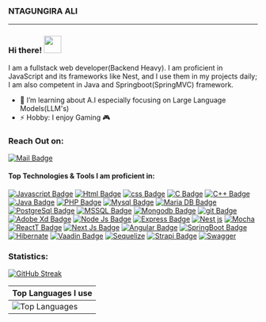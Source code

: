 ### NTAGUNGIRA ALI
---------------------------------------------------------------------------------------
### Hi there! <img src="https://raw.githubusercontent.com/MartinHeinz/MartinHeinz/master/wave.gif" width="35px">
I am a fullstack web developer(Backend Heavy). I am proficient in JavaScript and its frameworks like Nest, and I use them in my projects daily; I am also competent in Java and Springboot(SpringMVC) framework.

- 🌱 I’m learning about A.I especially focusing on Large Language Models(LLM's)
- ⚡ Hobby: I enjoy Gaming 🎮

### Reach Out on:
[![Mail Badge](https://img.shields.io/badge/-Ntagungiraali-c0392b?style=flat&labelColor=c0392b&logo=gmail&logoColor=white)](mailto:ntagungiraali@gmail.com)


#### Top Technologies & Tools I am proficient in:
[![Javascript Badge](https://img.shields.io/badge/-Javascript-F0DB4F?style=for-the-badge&labelColor=black&logo=javascript&logoColor=F0DB4F)](#)  [![Html Badge](https://img.shields.io/badge/html%20-%23E34F26.svg?&style=for-the-badge&labelColor=black&logo=html5&logoColor=white)](#) [![css Badge](https://img.shields.io/badge/css%20-%231572B6.svg?&style=for-the-badge&labelColor=black&logo=css3&logoColor=white)](#) [![C Badge](https://img.shields.io/badge/c-%2300599C.svg?style=for-the-badge&logo=c&logoColor=white)](#) [![C++ Badge](https://img.shields.io/badge/C%2B%2B-00599C?style=for-the-badge&logo=c%2B%2B&logoColor=white)](#) [![Java Badge](https://img.shields.io/badge/Java-ED8B00?style=for-the-badge&logo=java&logoColor=white)](#) [![PHP Badge](https://img.shields.io/badge/php-%23777BB4.svg?style=for-the-badge&logo=php&logoColor=white)](#) [![Mysql Badge](https://img.shields.io/badge/mysql-%2300f.svg?style=for-the-badge&logo=mysql&logoColor=white)](#) [![Maria DB Badge](https://img.shields.io/badge/MariaDB-003545?style=for-the-badge&logo=mariadb&logoColor=white)](#) [![PostgreSql Badge](https://img.shields.io/badge/PostgreSQL-316192?style=for-the-badge&logo=postgresql&logoColor=white)](#) [![MSSQL Badge](https://img.shields.io/badge/Microsoft%20SQL%20Server-CC2927?style=for-the-badge&logo=microsoft%20sql%20server&logoColor=white)](#) 
[![Mongodb Badge](https://img.shields.io/badge/MongoDB-4EA94B?style=for-the-badge&logo=mongodb&logoColor=white)](#) [![git Badge](https://img.shields.io/badge/git%20-%23F05032.svg?&style=for-the-badge&labelColor=black&logo=git&logoColor=white)](#) [![Adobe Xd Badge](https://img.shields.io/badge/adobexd-%23FF26BE.svg?style=for-the-badge&logo=adobexd&logoColor=white)](#) [![Node Js Badge](https://img.shields.io/badge/Node.js-339933?style=for-the-badge&logo=nodedotjs&logoColor=white)](#) [![Express Badge](https://img.shields.io/badge/Express.js-000000?style=for-the-badge&logo=express&logoColor=white)](#) [![Nest js](https://img.shields.io/badge/nestjs-E0234E?style=for-the-badge&logo=nestjs&logoColor=white)](#) [![Mocha](https://img.shields.io/badge/Mocha-8D6748?style=for-the-badge&logo=Mocha&logoColor=white)](#) [![ReactT Badge](https://img.shields.io/badge/React-20232A?style=for-the-badge&logo=react&logoColor=61DAFB)](#) [![Next Js Badge](https://img.shields.io/badge/next.js-000000?style=for-the-badge&logo=nextdotjs&logoColor=white)](#) [![Angular Badge](https://img.shields.io/badge/Angular-DD0031?style=for-the-badge&logo=angular&logoColor=white)](#) [![SpringBoot Badge](https://img.shields.io/badge/Spring_Boot-F2F4F9?style=for-the-badge&logo=spring-boot)](#)   [![Hibernate](https://img.shields.io/badge/Hibernate-59666C?style=for-the-badge&logo=Hibernate&logoColor=white)](#) [![Vaadin Badge](https://img.shields.io/badge/Vaadin-00B4F0?style=for-the-badge&logo=Vaadin&logoColor=white)](#) [![Sequelize](https://img.shields.io/badge/Sequelize-52B0E7?style=for-the-badge&logo=Sequelize&logoColor=white)](#) [![Strapi Badge](https://img.shields.io/badge/strapi-2e7eea?style=for-the-badge&logo=strapi&logoColor=white)](#) [![Swagger](https://img.shields.io/badge/Swagger-85EA2D?style=for-the-badge&logo=Swagger&logoColor=white)](#)
### Statistics:
[![GitHub Streak](https://github-readme-streak-stats.herokuapp.com/?user=ntagungira-cmd&theme=tokyonight&hide_border=true&date_format=M%20j%5B%2C%20Y%5D)](https://git.io/streak-stats)

|Top Languages I use           |
|------------------------------|
|![Top Languages](https://github-readme-stats.vercel.app/api/top-langs/?username=Ntagungira-cmd&langs_count=10&hide_border=true&theme=tokyonight&layout=compact)|
